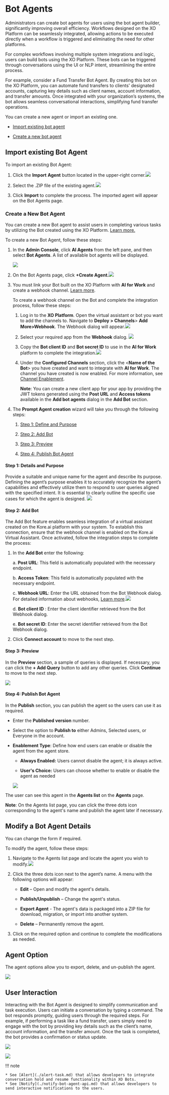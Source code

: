 # Bot Agents

Administrators can create bot agents for users using the bot agent builder, significantly improving overall efficiency. Workflows designed on the XO Platform can be seamlessly integrated, allowing actions to be executed directly when a workflow is triggered and eliminating the need for other platforms.

For complex workflows involving multiple system integrations and logic, users can build bots using the XO Platform. These bots can be triggered through conversations using the UI or NLP intent, streamlining the entire process.

For example, consider a Fund Transfer Bot Agent. By creating this bot on the XO Platform, you can automate fund transfers to clients' designated accounts, capturing key details such as client names, account information, and transfer amounts. Once integrated with your organization’s systems, the bot allows seamless conversational interactions, simplifying fund transfer operations.

You can create a new agent or import an existing one.

-   [Import existing bot agent](#import-existing-bot-agent)

-   [Create a new bot agent](#create-a-new-bot-agent)

## Import existing Bot Agent

To import an existing Bot Agent:

1.  Click the **Import** **Agent** button located in the upper-right
    corner.![](images/import_bot.png)

2.  Select the .ZIP file of the existing
    agent.![](images/import_bot-agent.png)

3.  Click **Import** to complete the process. The imported agent will appear on
    the Bot Agents page.

### Create a New Bot Agent

You can create a new Bot agent to assist users in completing various tasks by
utilizing the Bot created using the XO Platform. [Learn
more.](https://docs.kore.ai/xo/getting-started/building-a-virtual-assistant/)

To create a new Bot Agent, follow these steps:

1.  In the **Admin Console**, click **AI Agents** from the left pane, and then
    select **Bot Agents**. A list of available bot agents will be displayed.

    ![](images/bot-agent.png)

2.  On the Bot Agents page, click **+Create
    Agent.![](images/create-agent.png)**

3.  You must link your Bot built on the XO Platform with **AI for Work** and
    create a webhook channel. [Learn
    more](https://docs.kore.ai/xo/channels/add-webhook-channel/?h=webhook).
    
    To create a webhook channel on the Bot and
    complete the integration process, follow these steps:

    1.  Log in to the **XO Platform**. Open the virtual assistant or bot you
        want to add the channels to. Navigate to **Deploy \> Channels**\> **Add
        More\>Webhook**. The Webhook dialog will
        appear.![](images/webhook.png)

    2.  Select your required app from the **Webhook** dialog.
        ![](images/webhook_select_app.png)

    3.  Copy the **Bot client ID** and **Bot secret ID** to use in the **AI for
        Work** platform to complete the
        integration.![](images/webhook_botID.png)

    4.  Under the **Configured Channels** section, click the <**Name of the Bot**> you have created and want to integrate with **AI for Work**. The channel you have created is now enabled. For more information, see
        [Channel
        Enablement](https://developer.kore.ai/docs/bots/channel-enablement/adding-channels-to-your-bot/).

        **Note**: You can create a new client app for your app by providing the
        JWT tokens generated using the **Post URL** and **Access tokens**
        available in the **Add bot agents** dialog in the **Add Bot** section.

4. The **Prompt Agent creation** wizard will take you through the following
    steps:

    1.  [Step 1: Define and Purpose](#details)

    2.  [Step 2: Add Bot](#bot)

    3.  [Step 3: Preview](#preview)

    4.  [Step 4: Publish Bot Agent](#publish)

#### Step 1: Details and Purpose

Provide a suitable and unique name for the agent and describe its purpose. Defining the agent’s purpose enables it to accurately recognize the agent’s capabilities and effectively utilize them to respond to user queries aligned with the specified intent. It is essential to clearly outline the specific use cases for which the agent is designed.
![](images/detail-purpose.png)

#### Step 2: Add Bot 

The Add Bot feature enables seamless integration of a virtual assistant created
on the Kore.ai platform with your system. To establish this connection, ensure
that the webhook channel is enabled on the Kore.ai Virtual Assistant. Once
activated, follow the integration steps to complete the process:

1. In the **Add Bot** enter the following:
     
     a. **Post URL**: This field is automatically populated with the necessary endpoint.

     b. **Access Token**: This field is automatically populated with the necessary endpoint.

     c. **Webhook URL**: Enter the URL obtained from the Bot Webhook dialog. For detailed information about webhooks, [Learn more](https://docs.kore.ai/xo/channels/add-webhook-channel/?h=webhook).![](images/add-bot.png)

     d. **Bot client ID** : Enter the client identifier retrieved from the Bot Webhook dialog.

     e. **Bot secret ID**: Enter the secret identifier retrieved from the Bot Webhook dialog.

2. Click **Connect account** to move to the next step.

#### Step 3: Preview

In the **Preview** section, a sample of queries is displayed. If necessary, you
can click the **+ Add Query** button to add any other queries. Click
**Continue** to move to the next step.

![](images/preview_bot.png)

#### Step 4: Publish Bot Agent

In the **Publish** section, you can publish the agent so the users can use it as
required.

-   Enter the **Published version** number.

-   Select the option to **Publish to** either Admins, Selected users, or
    Everyone in the account.

-   **Enablement Type**: Define how end users can enable or disable the agent
    from the agent store.

    -   **Always Enabled:** Users cannot disable the agent; it is always active.

    -   **User's Choice:** Users can choose whether to enable or disable the
        agent as needed

    ![](images/publish_bot.png)


The user can see this agent in the **Agents list** on the **Agents** page.

**Note**: On the Agents list page, you can click the three dots icon
corresponding to the agent's name and publish the agent later if necessary.

##  Modify a Bot Agent Details

You can change the form if required.

To modify the agent, follow these steps:

1.  Navigate to the Agents list page and locate the agent you wish to
    modify.![](images/export_bot.png)

2.  Click the three dots icon next to the agent’s name. A menu with the
    following options will appear:

    -  **Edit** – Open and modify the agent's details.

    -  **Publish/Unpublish** – Change the agent's status.

    -  **Export Agent** - The agent's data is packaged into a ZIP file for
        download, migration, or import into another system.

    -  **Delete** – Permanently remove the agent.

3.  Click on the required option and continue to complete the modifications as
    needed.


## Agent Option

The agent options allow you to export, delete, and un-publish the agent.

![](images/agent_option_bot.png)


## User Interaction

Interacting with the Bot Agent is designed to simplify communication and task
execution. Users can initiate a conversation by typing a command. The bot
responds promptly, guiding users through the required steps. For example, if
performing a task like a fund transfer, users simply need to engage with the bot
by providing key details such as the client’s name, account information, and the
transfer amount. Once the task is completed, the bot provides a confirmation or
status update.

![](images/user-interaction_1.png)

![](images/user-interaction_2.png)

!!! note

    * See [Alert](./alert-task.md) that allows developers to integrate conversation hold and resume functionality within XO Bots.
    * See [Notify](./notify-bot-agent-api.md) that allows developers to send interactive notifications to the users.
